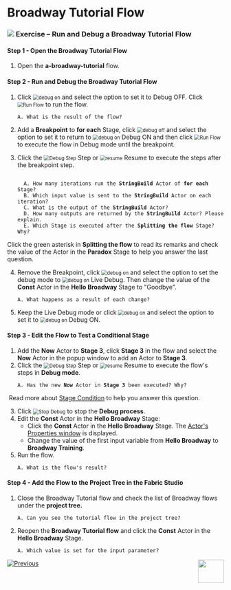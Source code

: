 # Broadway Tutorial Flow

###  ![](/academy/images/Exercise.png) **Exercise – Run and Debug a Broadway Tutorial Flow**

#### Step 1 - Open the Broadway Tutorial Flow

1. Open the  **a-broadway-tutorial**  flow.

#### Step 2 - Run and Debug the Broadway Tutorial Flow
1. Click <img src="images/debug_on.png" alt="debug on" style="zoom:80%;" /> and select the option to set it to Debug OFF. Click <img src="images/run_flow_icon.png" alt="Run Flow" style="zoom:80%;" /> to run the flow.

  <ul>
  <pre><code>A. What is the result of the flow?</code></pre>
  </ul>



2. Add a  **Breakpoint** to **for each** Stage, click <img src="images/debug_off.png" alt="debug off" style="zoom:80%;" /> and select the option to set it to return to <img src="images/debug_on.png" alt="debug on" style="zoom:80%;" />  Debug ON and then click <img src="images/run_flow_icon.png" alt="Run Flow" style="zoom:80%;" /> to execute the flow in Debug mode until the breakpoint.

3. Click the <img src="images/debug_step_icon.png" alt="Debug Step" style="zoom:80%;" /> Step or  <img src="images/resume.PNG" alt="resume" style="zoom:80%;" /> Resume to execute the steps after the breakpoint step.

<ul>
<pre><code>
  A. How many iterations run the <strong>StringBuild</strong> Actor of <strong>for each</strong> Stage?
  B. Which input value is sent to the <strong>StringBuild</strong> Actor on each iteration?
  C. What is the output of the <strong>StringBuild</strong> Actor?
  D. How many outputs are returned by the <strong>StringBuild</strong> Actor? Please explain.
  E. Which Stage is executed after the <strong>Splitting the flow</strong> Stage? Why?
</code></pre>
</ul>


 Click the green asterisk in <strong>Splitting the flow</strong> to read its remarks and check the value of the Actor in the <strong>Paradox</strong> Stage to help you answer the last question.


4. Remove the Breakpoint, click <img src="images/debug_on.png" alt="debug on" style="zoom:80%;" /> and select the option to set the debug mode to <img src="images/debug_live.PNG" alt="debug on" style="zoom:80%;" /> Live Debug. Then change the value of the **Const** Actor in the **Hello Broadway** Stage to "Goodbye".

  <ul>
  <pre><code>A. What happens as a result of each change?</code></pre>
  </ul>

5. Keep the Live Debug mode or click <img src="images/debug_live.PNG" alt="debug on" style="zoom:80%;" /> and select the option to set it to <img src="images/debug_on.png" alt="debug on" style="zoom:80%;" /> Debug ON. 

  #### Step 3 - Edit the Flow to Test a Conditional Stage

1. Add the **Now** Actor to **Stage 3**, click **Stage 3** in the flow and select the **Now** Actor in the popup window to add an Actor to **Stage 3**.
2. Click the <img src="images/debug_step_icon.png" alt="Debug Step" style="zoom:80%;" /> Step or <img src="images/resume.PNG" alt="resume" style="zoom:80%;" /> Resume to execute the flow's steps in **Debug mode**. 

  <ul>
  <pre><code>A. Has the new <strong>Now</strong> Actor in <strong>Stage 3</strong> been executed? Why?</code></pre>
  </ul>

​		Read more about [Stage Condition](/articles/19_Broadway/02_broadway_high_level_components.md#stage-conditions) to help you answer this question.

3. Click <img src="images/stop_debug_icon.png" alt="Stop Debug" style="zoom:80%;" /> to stop the **Debug process**. 
4. Edit the **Const** Actor in the **Hello Broadway** Stage:
   * Click the **Const** Actor in the **Hello Broadway** Stage. The [Actor's Properties window](/articles/19_Broadway/03_broadway_actor_window.md) is displayed.
   * Change the value of the first input variable from **Hello Broadway** to **Broadway Training**.
5. Run the flow. 

  <ul><pre><code>A. What is the flow's result?</code></pre></ul> 

 #### Step 4 - Add the Flow to the Project Tree in the Fabric Studio

1. Close the Broadway Tutorial flow and check the list of Broadway flows under the <strong>project tree.</strong>

<ul><pre><code>A. Can you see the tutorial flow in the project tree?</code></pre></ul>

2. Reopen the **Broadway Tutorial flow** and click the **Const** Actor in the <strong>Hello Broadway</strong> Stage.

<ul><pre><code>A. Which value is set for the input parameter?</code></pre></ul> 



[![Previous](/articles/images/Previous.png)](04_broadway_tutorials.md)[<img align="right" width="60" height="54" src="/articles/images/Next.png">](04b_broadway_tutorials_solution.md)

